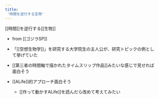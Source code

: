 ```yaml
---
title:
 '時間を逆行する生物'
---
```


[[時間]]を逆行する[[生物]]
- from [[ゴジラSP]]
- 「[[空想生物学]]」を研究する大学院生の主人公が、研究トピックの例として挙げていた

- [[第三者の時間軸で描かれたタイムスリップ作品]]みたいな感じで見せれば面白そう

- [[ALife]]的アプローチ面白そう
    - [[作って動かすALife]]を読んだら改めて考えてみたい
